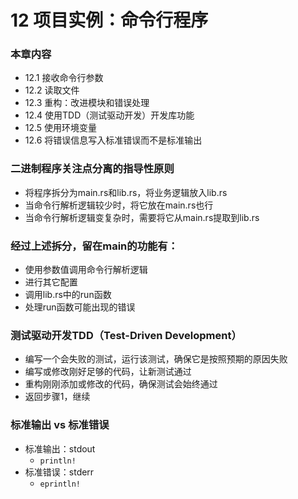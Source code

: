 # 12 项目实例：命令行程序

### 本章内容

* 12.1 接收命令行参数
* 12.2 读取文件
* 12.3 重构：改进模块和错误处理
* 12.4 使用TDD（测试驱动开发）开发库功能
* 12.5 使用环境变量
* 12.6 将错误信息写入标准错误而不是标准输出

### 二进制程序关注点分离的指导性原则

* 将程序拆分为main.rs和lib.rs，将业务逻辑放入lib.rs
* 当命令行解析逻辑较少时，将它放在main.rs也行
* 当命令行解析逻辑变复杂时，需要将它从main.rs提取到lib.rs

### 经过上述拆分，留在main的功能有：

* 使用参数值调用命令行解析逻辑
* 进行其它配置
* 调用lib.rs中的run函数
* 处理run函数可能出现的错误

### 测试驱动开发TDD（Test-Driven Development）

* 编写一个会失败的测试，运行该测试，确保它是按照预期的原因失败
* 编写或修改刚好足够的代码，让新测试通过
* 重构刚刚添加或修改的代码，确保测试会始终通过
* 返回步骤1，继续

### 标准输出 vs 标准错误

* 标准输出：stdout
  * `println!`
* 标准错误：stderr
  * `eprintln!`